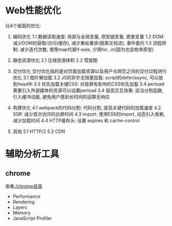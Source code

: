 # Web性能优化
分4个层面的优化:
1. 编码优化
    1.1 数据读取速度: 局部与全局变量, 原型链变量, 嵌套变量
    1.2 DOM: 减少DOM的获取/访问(缓存), 减少重绘重排(脱离文档流), 事件委托
    1.3 流程控制: 减少迭代次数, 使用map代替if-esle, 少用for...in(因为也会枚举原型)
2. 静态资源优化
    2.1 压缩资源体积
    2.2 雪碧图

3. 交付优化
    交付优化指的是对页面加载资源以及用户与网页之间的交付过程进行优化
    3.1 图片懒加载
    3.2 JS的异步无阻塞加载: script的defer/async, 可以放到head中
    3.3 优先加载关键CSS: 对首屏有影响的CSS优先加载
    3.4 perload: 需要引入外部媒体的资源可以设置perload
    3.4 提高交互效果: 适当分割函数, 引入缓冲动画, 避免用户感到长时间的运算无响应

4. 构建优化
    4.1 webpack的代码分割: 代码分割, 提高关键代码的加载速度
    4.2 SSR: 减少首次访问的白屏时间
    4.3 import: 使用ES6的import, 动态引入依赖,减少加载时间
    4.4 HTTP缓存头: 设置 expires 和 cache-control


5. 其他
    5.1 HTTP/2
    5.2 CDN


# 辅助分析工具

## chrome
查看[./chrome目录](./chrome)
- Performance
- Rendering
- Layers
- Memory
- JavaScript Profiler